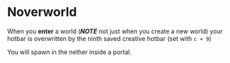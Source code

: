# Noverworld

When you **enter** a world (***NOTE*** not just when you create a new world) your hotbar is overwritten by the ninth
saved creative hotbar (set with `c + 9`)

You will spawn in the nether inside a portal.